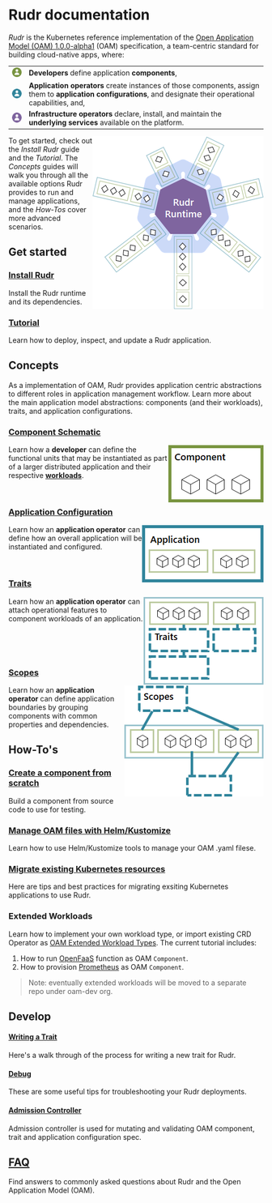# Rudr documentation

*Rudr* is the Kubernetes reference implementation of the [Open Application Model (OAM) 1.0.0-alpha1](https://github.com/oam-dev/spec/releases/tag/v1.0.0-alpha.1) (OAM) specification, a team-centric standard for building cloud-native apps, where:

<table border=0 rules=none>
<tr>
<td><img alt="Developer role" src="./media/developer-role.png" /></td>
<td><b>Developers</b> define application <b>components</b>,</td>
</tr>
<tr>
<td><img alt="Application operator role" src="./media/app-operator-role.png" /></td>
<td><b>Application operators</b> create instances of those components, assign them to <b>application configurations</b>, and designate their operational capabilities, and,</td>
</tr>
<tr>
<td><img alt="Infrastructure operator role" src="./media/infra-operator-role.png" /></td>
<td><b>Infrastructure operators</b> declare, install, and maintain the <b>underlying services</b> available on the platform.</td>
</tr>
</table>

<img align="right" alt="Components and applications are deployed in the Rudr runtime within your Kubernetes cluster." src="./media/runtime.png" />

To get started, check out the *Install Rudr* guide and the *Tutorial*. The *Concepts* guides will walk you through all the available options Rudr provides to run and manage applications, and the *How-Tos* cover more advanced scenarios.

## Get started

### [Install Rudr](./setup/install.md)
Install the Rudr runtime and its dependencies.

### [Tutorial](./tutorials/deploy_and_update.md)
Learn how to deploy, inspect, and update a Rudr application.

## Concepts

As a implementation of OAM, Rudr provides application centric abstractions to different roles in application management workflow. Learn more about the main application model abstractions: components (and their workloads), traits, and application configurations.

### [Component Schematic](./concepts/component-schematic.md)

<img align="right" alt="The component schematic defines the parameters, workload type, and containers of a unit of code." src="./media/component.png" />

Learn how a <b>developer</b> can define the functional units that may be instantiated as part of a larger distributed application and their respective [**workloads**](concepts/workloads.md).

<br />

### [Application Configuration](./concepts/application-configuration.md)

<img align="right" alt="The application configuration defines the parameters, components, and other runtime properties of the overall application." src="./media/application.png" />

Learn how an <b>application operator</b> can define how an overall application will be instantiated and configured.

<br />

### [Traits](./concepts/traits.md)

<img align="right" alt="Traits represent add-on runtime functionality assigned to component workloads from within the application configuration." src="./media/traits.png" />

Learn how an <b>application operator</b> can attach operational features to component workloads of an application.

<br />
<br />
<br />

### [Scopes](./concepts/scopes.md)

<img align="right" alt="Scopes are used to logically group components within an application." src="./media/scopes.png" />

Learn how an <b>application operator</b> can define application boundaries by grouping components with common properties and dependencies.


## How-To's

### [Create a component from scratch](how-to/create_component_from_scratch.md)

Build a component from source code to use for testing.

### [Manage OAM files with Helm/Kustomize](how-to/using_helm_kustomize_manage_oam.md)

Learn how to use Helm/Kustomize tools to manage your OAM .yaml filese.

### [Migrate existing Kubernetes resources](./how-to/migrating.md)

Here are tips and best practices for migrating exsiting Kubernetes applications to use Rudr.

### Extended Workloads

Learn how to implement your own workload type, or import existing CRD Operator as [OAM Extended Workload Types](https://github.com/oam-dev/spec/blob/master/3.component_model.md#extended-workload-types). The current tutorial includes:

1. How to run [OpenFaaS](./tutorials/deploy_openfaas_workload.md) function as OAM `Component`.
2. How to provision [Prometheus](./tutorials/deploy_prometheus_workload.md) as OAM `Component`.

> Note: eventually extended workloads will be moved to a separate repo under oam-dev org.

## Develop

#### [Writing a Trait](./developer/writing_a_trait.md)

Here's a walk through of the process for writing a new trait for Rudr.

#### [Debug](./developer/debug.md)

These are some useful tips for troubleshooting your Rudr deployments.

#### [Admission Controller](https://github.com/oam-dev/admission-controller)

Admission controller is used for mutating and validating OAM component, trait and application configuration spec.

## [FAQ](./faq.md)

Find answers to commonly asked questions about Rudr and the Open Application Model (OAM).

